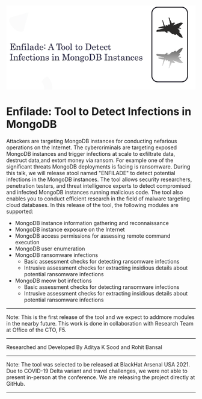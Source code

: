 ![Screenshot](images/enfilade.png)

# Enfilade: Tool to Detect Infections in MongoDB

Attackers are targeting MongoDB instances for conducting nefarious operations on the Internet. The cybercriminals are targeting exposed MongoDB instances and trigger infections at scale to exfiltrate data, destruct data,and extort money via ransom. For example one of the significant threats MongoDB deployments is facing is ransomware. During this talk, we will release atool named "ENFILADE" to detect potential infections in the MongoDB instances. The tool allows security researchers, penetration testers, and threat intelligence experts to detect compromised and infected MongoDB instances running malicious code. The tool also enables you to conduct efficient research in the field of malware targeting cloud databases. In this release of the tool, the following modules are supported: 

* MongoDB instance information gathering and reconnaissance 
* MongoDB instance exposure on the Internet 
* MongoDB access permissions for assessing remote command execution
* MongoDB user enumeration
* MongoDB ransomware infections 
     - Basic assessment checks for detecting ransomware infections 
     - Intrusive assessment checks for extracting insidious details about potential ransomware infections
* MongoDB meow bot infections
     - Basic assessment checks for detecting ransomware infections 
     - Intrusive assessment checks for extracting insidious details about potential ransomware infections


--------------

Note: This is the first release of the tool and we expect to addmore modules in the nearby future. This work is done in collaboration with Research Team at Office of the CTO, F5.


--------------

Researched and Developed By Aditya K Sood and Rohit Bansal 

--------------

Note: The tool was selected to be released at BlackHat Arsenal USA 2021. Due to COVID-19 Delta variant and travel challenges, we were not able to present in-person at the conference. We are releasing the project directly at GitHub.

--------------
